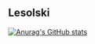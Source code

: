 ## Lesolski
[![Anurag's GitHub stats](https://github-readme-stats.vercel.app/api?username=lesolski&show_icons=true&theme=gruvbox)](https://github.com/lesolski?tab=repositories)

